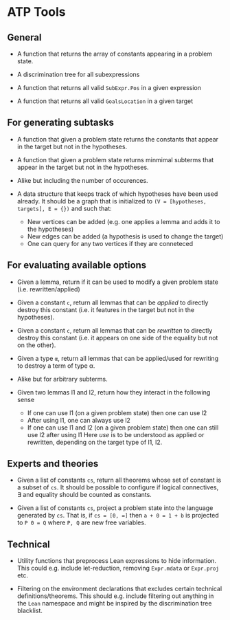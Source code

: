 # ATP Tools

## General 

- A function that returns the array of constants appearing in a problem state.  

- A discrimination tree for all subexpressions

- A function that returns all valid `SubExpr.Pos` in a given expression

- A function that returns all valid `GoalsLocation` in a given target 

## For generating subtasks

- A function that given a problem state returns the constants that appear in the target but not in the hypotheses.

- A function that given a problem state returns minmimal subterms that appear in the target but not in the hypotheses.

- Alike but including the number of occurences.

- A data structure that keeps track of which hypotheses have been used already. It should be a graph that is initialized to `(V = [hypotheses, targets], E = {})` and such that: 
    - New vertices can be added (e.g. one applies a lemma and adds it to the hypotheses)
    - New edges can be added (a hypothesis is used to change the target)
    - One can query for any two vertices if they are conneteced

## For evaluating available options 

- Given a lemma, return if it can be used to modify a given problem state (i.e. rewritten/applied)

- Given a constant `c`, return all lemmas that can be *applied* to directly destroy this constant (i.e. it features in the target but not in the hypotheses).

- Given a constant `c`, return all lemmas that can be *rewritten* to directly destroy this constant (i.e. it appears on one side of the equality but not on the other).

- Given a type `α`, return all lemmas that can be applied/used for rewriting to destroy a term of type α. 

- Alike but for arbitrary subterms.

- Given two lemmas l1 and l2, return how they interact in the following sense 
    - If one can use l1 (on a given problem state) then one can use l2
    - After using l1, one can always use l2
    - If one can use l1 and l2 (on a given problem state) then one can still use l2 after using l1
  Here *use* is to be understood as applied or rewritten, depending on the target type of l1, l2. 

## Experts and theories

- Given a list of constants `cs`, return all theorems whose set of constant is a subset of `cs`. It should be possible to configure if logical connectives, ∃ and equality should be counted as constants. 

- Given a list of constants `cs`, project a problem state into the language generated by `cs`. That is, if `cs = [0, =]` then `a + 0 = 1 + b` is projected to `P 0 = Q` where `P, Q` are new free variables. 

## Technical 

- Utility functions that preprocess Lean expressions to hide information. This could e.g. include let-reduction, removing `Expr.mdata` or `Expr.proj` etc. 

- Filtering on the environment declarations that excludes certain technical definitions/theorems. This should e.g. include filtering out anything in the `Lean` namespace and might be inspired by the discrimination tree blacklist.  
